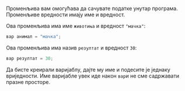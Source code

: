 Променљива вам омогућава да сачувате податке унутар програма. Променљиве вредности имају име и вредност.

Ова променљива има име `животиња` и вредност `"мачка"`:

```javascript
вар анимал = "мачка";
```

Ова променљива има назив `резултат` и вредност `30`:

```javascript
вар резултат = 30;
```

Да бисте креирали варијаблу, дајте му име и подесите је једнаку вриједности. Име варијабле увек иде након `вар`и не сме садржавати празне просторе.